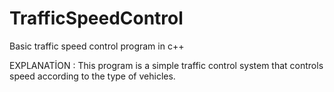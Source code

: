 # TrafficSpeedControl

Basic traffic speed control program in c++

EXPLANATİON : This program is a simple traffic control system that controls speed according to the type of vehicles.
